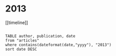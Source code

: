 # 2013

[[timeline]]

```dataview

TABLE author, publication, date
from "articles"
where contains(dateformat(date,"yyyy"), "2013")
sort date DESC

```